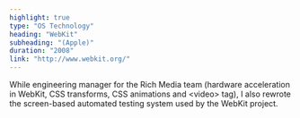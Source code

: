 ```yaml
---
highlight: true
type: "OS Technology"
heading: "WebKit"
subheading: "(Apple)"
duration: "2008"
link: "http://www.webkit.org/"
---
```


While engineering manager for the Rich Media team (hardware acceleration in WebKit, CSS transforms, CSS animations and &lt;video&gt; tag), I also rewrote the screen-based automated testing system used by the WebKit project.

